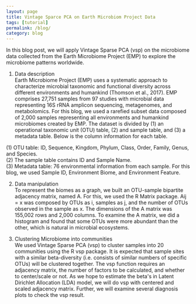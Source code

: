 ```yaml
---
layout: page  
title: Vintage Sparce PCA on Earth Microbiom Project Data  
tags: [tutorial]
permalink: /blog/
category: blog
---
```

In this blog post, we will apply Vintage Sparse PCA (vsp) on the microbiome data collected from the Earth Microbiome Project (EMP) to explore the microbiome patterns worldwide.  

1. Data description  
Earth Microbiome Project (EMP) uses a systematic approach to characterize microbial taxonomic and functional diversity across different environments and humankind (Thomson et al., 2017).  EMP comprises 27,751 samples from 97 studies with microbial data representing 16S rRNA amplicon sequencing, metagenomes, and metabolomics. For this blog, we used a rarefied subset data composed of 2,000 samples representing all environments and humankind microbiomes created by EMP. The dataset is divided by (1) an operational taxonomic unit (OTU) table, (2) and sample table, and (3) a metadata table. Below is the column information for each table.  

(1) OTU table: ID, Sequence, Kingdom, Phylum, Class, Order, Family, Genus, and Species.  
(2) The sample table contains ID and Sample Name.  
(3) Metadata table: 76 environmental information from each sample. For this blog, we used Sample ID, Environment Biome, and Environment Feature.  

2. Data manipulation   
To represent the biomes as a graph, we built an OTU-sample bipartite adjacency matrix, named A. For this, we used the R Matrix package.  Aij = x  was composed by OTUs as i, samples as j, and the number of OTUs observed in the sample as x. The dimensions of the A matrix was 155,002 rows and 2,000 columns. To examine the A matrix, we did a histogram and found that some OTUs were more abundant than the other, which is natural in microbial ecosystems.  

3. Clustering Microbiome into communities  
We used Vintage Sparse PCA (vsp) to cluster samples into 20 communities using the R vsp package. It is expected that sample sites with a similar beta-diversity (i.e. consists of similar numbers of specific OTUs) will be clustered together. The vsp function requires an adjacency matrix, the number of factors to be calculated, and whether to center/scale or not. As we hope to estimate the beta's in Latent Dirichlet Allocation (LDA) model, we will do vsp with centered and scaled adjacency matrix. Further, we will examine several diagnosis plots to check the vsp result.  


